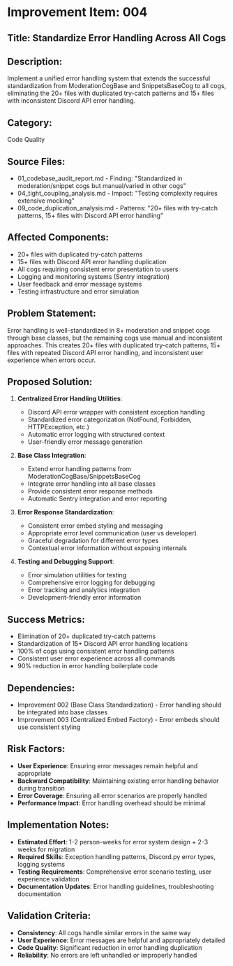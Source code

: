 # Improvement Item: 004

## Title: Standardize Error Handling Across All Cogs

## Description: 
Implement a unified error handling system that extends the successful standardization from ModerationCogBase and SnippetsBaseCog to all cogs, eliminating the 20+ files with duplicated try-catch patterns and 15+ files with inconsistent Discord API error handling.

## Category: 
Code Quality

## Source Files:
- 01_codebase_audit_report.md - Finding: "Standardized in moderation/snippet cogs but manual/varied in other cogs"
- 04_tight_coupling_analysis.md - Impact: "Testing complexity requires extensive mocking"
- 09_code_duplication_analysis.md - Patterns: "20+ files with try-catch patterns, 15+ files with Discord API error handling"

## Affected Components:
- 20+ files with duplicated try-catch patterns
- 15+ files with Discord API error handling duplication
- All cogs requiring consistent error presentation to users
- Logging and monitoring systems (Sentry integration)
- User feedback and error message systems
- Testing infrastructure and error simulation

## Problem Statement:
Error handling is well-standardized in 8+ moderation and snippet cogs through base classes, but the remaining cogs use manual and inconsistent approaches. This creates 20+ files with duplicated try-catch patterns, 15+ files with repeated Discord API error handling, and inconsistent user experience when errors occur.

## Proposed Solution:
1. **Centralized Error Handling Utilities**:
   - Discord API error wrapper with consistent exception handling
   - Standardized error categorization (NotFound, Forbidden, HTTPException, etc.)
   - Automatic error logging with structured context
   - User-friendly error message generation

2. **Base Class Integration**:
   - Extend error handling patterns from ModerationCogBase/SnippetsBaseCog
   - Integrate error handling into all base classes
   - Provide consistent error response methods
   - Automatic Sentry integration and error reporting

3. **Error Response Standardization**:
   - Consistent error embed styling and messaging
   - Appropriate error level communication (user vs developer)
   - Graceful degradation for different error types
   - Contextual error information without exposing internals

4. **Testing and Debugging Support**:
   - Error simulation utilities for testing
   - Comprehensive error logging for debugging
   - Error tracking and analytics integration
   - Development-friendly error information

## Success Metrics:
- Elimination of 20+ duplicated try-catch patterns
- Standardization of 15+ Discord API error handling locations
- 100% of cogs using consistent error handling patterns
- Consistent user error experience across all commands
- 90% reduction in error handling boilerplate code

## Dependencies:
- Improvement 002 (Base Class Standardization) - Error handling should be integrated into base classes
- Improvement 003 (Centralized Embed Factory) - Error embeds should use consistent styling

## Risk Factors:
- **User Experience**: Ensuring error messages remain helpful and appropriate
- **Backward Compatibility**: Maintaining existing error handling behavior during transition
- **Error Coverage**: Ensuring all error scenarios are properly handled
- **Performance Impact**: Error handling overhead should be minimal

## Implementation Notes:
- **Estimated Effort**: 1-2 person-weeks for error system design + 2-3 weeks for migration
- **Required Skills**: Exception handling patterns, Discord.py error types, logging systems
- **Testing Requirements**: Comprehensive error scenario testing, user experience validation
- **Documentation Updates**: Error handling guidelines, troubleshooting documentation

## Validation Criteria:
- **Consistency**: All cogs handle similar errors in the same way
- **User Experience**: Error messages are helpful and appropriately detailed
- **Code Quality**: Significant reduction in error handling duplication
- **Reliability**: No errors are left unhandled or improperly handled

